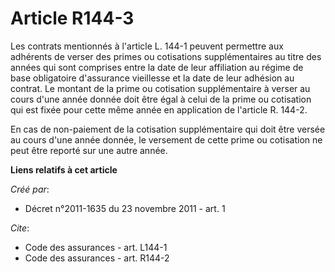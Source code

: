 # Article R144-3

Les contrats mentionnés à l'article L. 144-1 peuvent permettre aux adhérents de verser des primes ou cotisations
supplémentaires au titre des années qui sont comprises entre la date de leur affiliation au régime de base obligatoire
d'assurance vieillesse et la date de leur adhésion au contrat. Le montant de la prime ou cotisation supplémentaire à verser
au cours d'une année donnée doit être égal à celui de la prime ou cotisation qui est fixée pour cette même année en
application de l'article R. 144-2. 

En cas de non-paiement de la cotisation supplémentaire qui doit être versée au cours d'une année donnée, le versement de
cette prime ou cotisation ne peut être reporté sur une autre année.

**Liens relatifs à cet article**

_Créé par_:

  - Décret n°2011-1635 du 23 novembre 2011 - art. 1

_Cite_:

  - Code des assurances - art. L144-1
  - Code des assurances - art. R144-2
